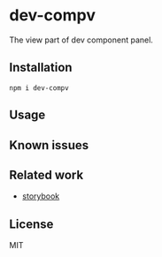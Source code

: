 # dev-compv

The view part of dev component panel.

## Installation

```
npm i dev-compv
```

## Usage

## Known issues

## Related work

- [storybook](https://storybook.js.org/)

## License

MIT
